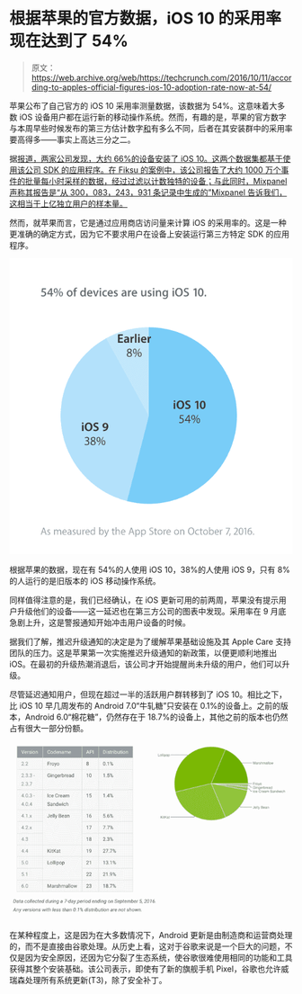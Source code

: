 # 根据苹果的官方数据，iOS 10 的采用率现在达到了 54%

> 原文：<https://web.archive.org/web/https://techcrunch.com/2016/10/11/according-to-apples-official-figures-ios-10-adoption-rate-now-at-54/>

苹果公布了自己官方的 iOS 10 采用率测量数据，该数据为 54%。这意味着大多数 iOS 设备用户都在运行新的移动操作系统。然而，有趣的是，苹果的官方数字与本周早些时候发布的第三方估计数字[和](https://web.archive.org/web/20230404051303/https://techcrunch.com/2016/10/10/ios-10-hits-two-thirds-of-devices/)有多么不同，后者在其安装群中的采用率要高得多——事实上高达三分之二。

据[报道，两家公司发现，大约 66%的设备安装了 iOS 10。这两个数据集都基于使用该公司 SDK 的应用程序。在 Fiksu 的案例中，该公司报告了大约 1000 万个事件的批量每小时采样的数据，经过过滤以计数独特的设备；与此同时，Mixpanel 声称其报告是“从 300，083，243，931 条记录中生成的”Mixpanel 告诉我们，这相当于上亿独立用户的样本量。](https://web.archive.org/web/20230404051303/https://techcrunch.com/2016/10/10/ios-10-hits-two-thirds-of-devices/)

然而，就苹果而言，它是通过应用商店访问量来计算 iOS 的采用率的。这是一种更准确的确定方式，因为它不要求用户在设备上安装运行第三方特定 SDK 的应用程序。

![screen-shot-2016-10-11-at-10-15-28-am](img/aa5b7308b2b408394b18a631c7c3ffb3.png)

根据苹果的数据，现在有 54%的人使用 iOS 10，38%的人使用 iOS 9，只有 8%的人运行的是旧版本的 iOS 移动操作系统。

同样值得注意的是，我们已经确认，在 iOS 更新可用的前两周，苹果没有提示用户升级他们的设备——这一延迟也在第三方公司的图表中发现。采用率在 9 月底急剧上升，这是警报通知开始冲击用户设备的时候。

据我们了解，推迟升级通知的决定是为了缓解苹果基础设施及其 Apple Care 支持团队的压力。这是苹果第一次实施推迟升级通知的新政策，以便更顺利地推出 iOS。在最初的升级热潮消退后，该公司才开始提醒尚未升级的用户，他们可以升级。

尽管延迟通知用户，但现在超过一半的活跃用户群转移到了 iOS 10。相比之下，比 iOS 10 早几周发布的 Android 7.0“牛轧糖”只安装在 0.1%的设备上。之前的版本，Android 6.0“棉花糖”，仍然存在于 18.7%的设备上，其他之前的版本也仍然占有很大一部分份额。

![screen-shot-2016-10-11-at-10-15-35-am](img/ebc1e8c9f23012c5fe202e86381d5ead.png)

在某种程度上，这是因为在大多数情况下，Android 更新是由制造商和运营商处理的，而不是直接由谷歌处理。从历史上看，这对于谷歌来说是一个巨大的问题，不仅是因为安全原因，还因为它分裂了生态系统，使谷歌很难使用相同的功能和工具获得其整个安装基础。该公司表示，即使有了新的旗舰手机 Pixel，谷歌也允许威瑞森处理所有系统更新(T3)，除了安全补丁。